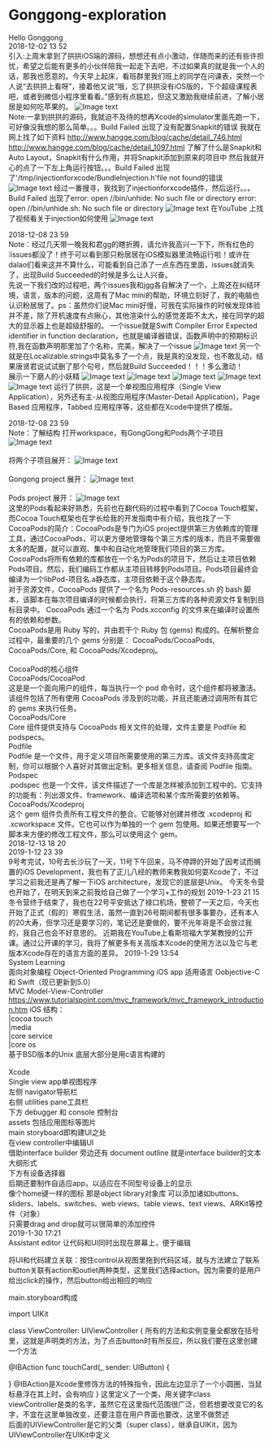 # Gonggong-exploration
Hello Gonggong</br>
2018-12-02 13 52 </br>
引入:上周末拿到了拱拱iOS端的源码，想想还有点小激动，伴随而来的还有些许担忧，希望之后能有更多的小伙伴陪我一起走下去吧，不过如果真的就是我一个人的话，那我也愿意的。今天早上起床，看班群里我们班上的同学在问课表，突然一个人说“去拱拱上看呀”，接着他又说“哦，忘了拱拱没有iOS版的，下个超级课程表吧，或者到微信小程序里看看。”感到有点尴尬，但这又激励我继续前进，了解小居居是如何吃苹果的。
![Image text](https://github.com/jerryqzc/Gonggong-exploration/blob/master/git-img/awk.png)</br>
Note:一拿到拱拱的源码，我就迫不及待的想再Xcode的simulator里面先跑一下，可好像没我想的那么简单。。。Build Failed
出现了没有配置Snapkit的错误
我就在网上找了如下资料
http://www.hangge.com/blog/cache/detail_746.html
http://www.hangge.com/blog/cache/detail_1097.html
了解了什么是Snapkit和Auto Layout，Snapkit有什么作用，并将Snapkit添加到原来的项目中
然后我就开心的点了一下左上角运行按钮。。。Build Failed
出现了'/tmp/injectionforxcode/BundleInjection.h'file not found的错误
![Image text](https://github.com/jerryqzc/Gonggong-exploration/blob/master/git-img/owm.png)
经过一番搜寻，我找到了injectionforxcode插件，然后运行。。。Build Failed
出现了error: open //bin/unhide: No such file or directory
error: open //bin/unhide.sh: No such file or directory
![Image text](https://github.com/jerryqzc/Gonggong-exploration/blob/master/git-img/spec.png)
在YouTube 上找了视频看关于injection如何使用
![Image text](https://github.com/jerryqzc/Gonggong-exploration/blob/master/git-img/ytuhep.png)

2018-12-08 23 59</br>
Note：经过几天带一晚我和君gg的瞎折腾，请允许我高兴一下下，所有红色的❕issues都没了！终于可以看到那只粉居居在iOS模拟器里流畅运行啦！或许在dalao们看来这并不算什么，可能看到自己添了一点东西在里面，issues就消失了，出现Build Succeeded的时候是多么让人兴奋。</br>
先说一下我们改的过程吧，两个issues我和jgg各自解决了一个，上周还在纠结环境，语言，版本的问题，这周有了Mac mini的帮助，环境立刻好了，我的电脑也认识粉居居了。ps：虽然你们说Mac mini好慢，可我在实际操作的时候发现体验并不差，除了开机速度有点揪心，其他渲染什么的感觉差距不太大，接在同学的超大的显示器上也是超级舒服的。
一个issue就是Swift Compiler Error Expected identifier in function declaration，也就是编译器错误，函数声明中的预期标识符,我在函数声明那里加了个名称，完美，解决了一个issue
![Image text](https://github.com/jerryqzc/Gonggong-exploration/blob/master/git-img/is1.png)
另一个就是在Localizable.strings中莫名多了一个点，我是真的没发现，也不敢乱动，结果唐贤君说试试删了那个句号，然后就Build Succeeded！！！多么激动！</br>
展示一下磨人的小妖精
![Image text](https://github.com/jerryqzc/Gonggong-exploration/blob/master/git-img/%E5%B1%8F%E5%B9%95%E5%BF%AB%E7%85%A7%202018-12-08%20%E4%B8%8B%E5%8D%8811.17.58.png)
![Image text](https://github.com/jerryqzc/Gonggong-exploration/blob/master/git-img/prv.png)
![Image text](https://github.com/jerryqzc/Gonggong-exploration/blob/master/git-img/login.png)
![Image text](https://github.com/jerryqzc/Gonggong-exploration/blob/master/git-img/logged.png)
![Image text](https://github.com/jerryqzc/Gonggong-exploration/blob/master/git-img/task.png)
运行了拱拱，这是一个单视图应用程序（Single View Application），另外还有主-从视图应用程序(Master-Detail Application)，Page Based 应用程序，Tabbed 应用程序等，这些都在Xcode中提供了模版。

2018-12-08 23 59</br>
Note：了解结构
打开workspace，有GongGong和Pods两个子项目
![Image text](https://github.com/jerryqzc/GongGong-exploration/blob/master/git-img/1list.png)</br>
</br>
将两个子项目展开：
![Image text](https://github.com/jerryqzc/GongGong-exploration/blob/master/git-img/2list.png)</br>
</br>
Gongong project 展开：
![Image text](https://github.com/jerryqzc/GongGong-exploration/blob/master/git-img/3listG.png)</br>
</br>
Pods project 展开：
![Image text](https://github.com/jerryqzc/GongGong-exploration/blob/master/git-img/3listP.png)</br>
这里的Pods看起来好熟悉，先前也在翻代码的过程中看到了Cocoa Touch框架，而Cocoa Touch框架也在学长给我的开发指南中有介绍，我也找了一下CocoaPods的简介：CocoaPods是专门为iOS project提供第三方依赖库的管理工具，通过CocoaPods，可以更方便地管理每个第三方库的版本，而且不需要做太多的配置，就可以直观、集中和自动化地管理我们项目的第三方库。</br>
CocoaPods将所有依赖的库都放在一个名为Pods的项目下，然后让主项目依赖Pods项目。然后，我们编码工作都从主项目转移到Pods项目。Pods项目最终会编译为一个libPod-项目名.a静态库，主项目依赖于这个静态库。</br>
对于资源文件，CocoaPods 提供了一个名为 Pods-resources.sh 的 bash 脚本，该脚本在每次项目编译的时候都会执行，将第三方库的各种资源文件复制到目标目录中。
CocoaPods 通过一个名为 Pods.xcconfig 的文件来在编译时设置所有的依赖和参数。</br>
CocoaPods是用 Ruby 写的，并由若干个 Ruby 包 (gems) 构成的。在解析整合过程中，最重要的几个 gems 分别是： CocoaPods/CocoaPods, CocoaPods/Core, 和 CocoaPods/Xcodeproj。</br>
</br>
CocoaPod的核心组件</br>
CocoaPods/CocoaPod</br>
这是是一个面向用户的组件，每当执行一个 pod 命令时，这个组件都将被激活。该组件包括了所有使用 CocoaPods 涉及到的功能，并且还能通过调用所有其它的 gems 来执行任务。</br>
CocoaPods/Core</br>
Core 组件提供支持与 CocoaPods 相关文件的处理，文件主要是 Podfile 和 podspecs。</br>
Podfile</br>
Podfile 是一个文件，用于定义项目所需要使用的第三方库。该文件支持高度定制，你可以根据个人喜好对其做出定制。更多相关信息，请查阅 Podfile 指南。</br>
Podspec</br>
.podspec 也是一个文件，该文件描述了一个库是怎样被添加到工程中的。它支持的功能有：列出源文件、framework、编译选项和某个库所需要的依赖等。</br>
CocoaPods/Xcodeproj</br>
这个 gem 组件负责所有工程文件的整合。它能够对创建并修改 .xcodeproj 和 .xcworkspace 文件。它也可以作为单独的一个 gem 包使用。如果还想要写一个脚本来方便的修改工程文件，那么可以使用这个 gem。</br>
2018-12-13 18 20 </br>
2019-1-12  23 39 </br>
9号考完试，10号去长沙玩了一天，11号下午回来，马不停蹄的开始了因考试而搁置的iOS Development，我也有了正儿八经的教师来教我如何耍Xcode了，不过学习之前我还是再了解一下iOS architecture，发现它的底层是Unix。
今天冬令营也开始了，在明天到来之前我给自己做了一个学习+工作的规划
2019-1-23  21 15 </br>
冬令营终于结束了，我也在22号平安抵达了禄口机场，整顿了一天之后，今天也开始了正式（假的）寒假生活，虽然一直到26号期间都有很多事要办，还有本人的20大寿，但学习还是要学习的，笔记还是要做的，要不光年哥是不会放过我的，我自己也会不好意思的。
近期我在YouTube上看斯坦福大学某教授的公开课。通过公开课的学习，我将了解更多有关高版本Xcode的使用方法以及它与老版本Xcode存在的语言方面的差异。
2019-1-29  13:54 </br>
System Learning </br>
面向对象编程 Object-Oriented Programming iOS app 适用语言 Oobjective-C 和 Swift（现已更新到5.0）</br>
MVC Model-View-Controller  https://www.tutorialspoint.com/mvc_framework/mvc_framework_introduction.htm
iOS 结构：</br>|cocoa touch  </br>|media  </br>|core service  </br>|core os</br>
基于BSD版本的Unix 底层大部分是用c语言构建的</br>
</br>
Xcode </br>
Single view app单视图程序</br>
左侧 navigator导航栏</br>
右侧 utilities pane工具栏</br>
下方 debugger 和 console 控制台</br>
assets 包括应用图标等图片</br>
main storyboard即构建UI之处   </br>
在view controller中编辑UI</br>
借助interface builder 旁边还有 document outline 就是interface builder的文本大纲形式</br>
下方有设备选择器</br>
后期还要制作自适应app，以适应在不同型号设备上的显示           
像个home键一样的图标 那是object library对象库 可以添加诸如buttons、sliders、labels、switches、web views、table views、text views、ARKit等控件（对象）          
只需要drag and drop就可以很简单的添加控件        
2019-1-30  17:21      
Assistant editor 让代码和UI同时出现在屏幕上，便于编辑         

将UI和代码建立关联：按住control从视图里拖到代码区域，就与方法建立了联系          
button关联有action和outlet两种类型，这里我们选择action。因为需要的是用户给出click的操作，然后button给出相应的响应         
       
main.storyboard构成      
    
import UIKit

class ViewController: UIViewController {
所有的方法和实例变量全都放在括号里，这就是声明类的方法，为了点击button时有所反应，所以我们要在这里创建一个方法

@IBAction func touchCard(_ sender: UIButton) {

}
@IBAction是Xcode里修饰方法的特殊指令，因此左边显示了一个小圆圈，当鼠标悬浮在其上时，会有响应
}
这里定义了一个类，用关键字class  
viewController是类的名字，虽然它在这里指代范围很广泛，但若想要改变它的名字，不宜在这里单独改变，还要注意在用户界面也要改，这里不做赘述   
后面的UIViewController是它的父类（super class），继承自UIKit，因为UIViewController在UIKit中定义

